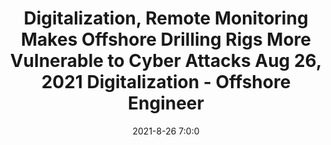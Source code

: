 ---
"title": "Digitalization, Remote Monitoring Makes Offshore Drilling Rigs More Vulnerable to Cyber Attacks Aug 26, 2021 Digitalization - Offshore Engineer"
"date": "2021-8-26 7:0:0"
"feed_name": "GOOGLENEWS"
"feed_website": "https://news.google.com/search?q=drilling%2Bincident&hl=en-US&gl=US&ceid=US:en"
"feed_rss": "https://news.google.com/rss/search?q=drilling%2Bincident&hl=en-US&gl=US&ceid=US:en"
"link": "https://www.oedigital.com/news/490159-digitalization-remote-monitoring-makes-offshore-drilling-rigs-more-vulnerable-to-cyber-attacks"
"file": "_posts/97967e041c1fe2b9f30ec7e26085c82669c89d0f.md"
"accident": "0"
"drilling": "0"
---
